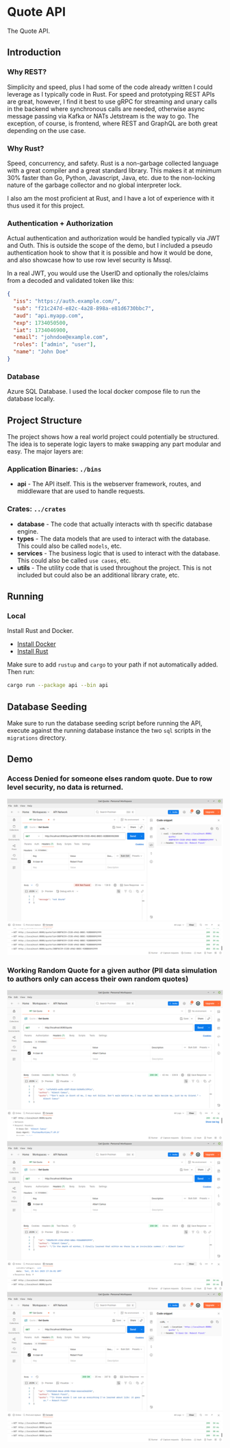 # Quote API

The Quote API.

## Introduction

### Why REST?

Simplicity and speed, plus I had some of the code already written I could leverage as I typically code in Rust. For speed and prototyping REST APIs are great, however, I find it best to use gRPC for streaming and unary calls in the backend where synchronous calls are needed, otherwise async message passing via Kafka or NATs Jetstream is the way to go. The exception, of course, is frontend, where REST and GraphQL are both great depending on the use case.

### Why Rust?

Speed, concurrency, and safety. Rust is a non-garbage collected language with a great compiler and a great standard library. This makes it at minimum 30% faster than Go, Python, Javascript, Java, etc. due to the non-locking nature of the garbage collector and no global interpreter lock. 

I also am the most proficient at Rust, and I have a lot of experience with it thus used it for this project.

### Authentication + Authorization

Actual authentication and authorization would be handled typically via JWT and Outh. This is outside the scope of the demo, but I included a pseudo authentication hook to show that it is possible and how it would be done, and also showcase how to use row level security is Mssql.

In a real JWT, you would use the UserID and optionally the roles/claims from a decoded and validated token like this:

```json
{
  "iss": "https://auth.example.com/",
  "sub": "f21c247d-e82c-4a28-898a-e81d6730bbc7",
  "aud": "api.myapp.com",
  "exp": 1734050500,
  "iat": 1734046900,
  "email": "johndoe@example.com",
  "roles": ["admin", "user"],
  "name": "John Doe"
}
```

### Database

Azure SQL Database. I used the local docker compose file to run the database locally.

## Project Structure

The project shows how a real world project could potentially be structured. The idea is to seperate logic layers to make swapping any part modular and easy. The major layers are:

### Application Binaries: `./bins`
- **api** - The API itself. This is the webserver framework, routes, and middleware that are used to handle requests.

### Crates: `../crates`
- **database** - The code that actually interacts with th specific database engine.
- **types** - The data models that are used to interact with the database. This could also be called `models`, etc.
- **services** - The business logic that is used to interact with the database. This could also be called `use cases`, etc.
- **utils** - The utility code that is used throughout the project. This is not included but could also be an additional library crate, etc.

## Running

### Local

Install Rust and Docker.

- [Install Docker](https://docs.docker.com)
- [Install Rust](https://rust-lang.org/tools/install/)

Make sure to add `rustup` and `cargo` to your path if not automatically added. Then run:

```bash
cargo run --package api --bin api
```

## Database Seeding

Make sure to run the database seeding script before running the API, execute against the running database instance the two `sql` scripts in the `migrations` directory.

## Demo 

### Access Denied for someone elses random quote. Due to row level security, no data is returned.

![Access Denied for someone elses random quote](../../docs/images/QuoteDenied.png)

### Working Random Quote for a given author (PII data simulation to authors only can access their own random quotes)

![Working Quote for a given author](../../docs/images/Quote1.png)
![Working Quote for a given author 2](../../docs/images/Quote2.png)
![Working Quote for a given author](../../docs/images/QuoteFrost.png)
